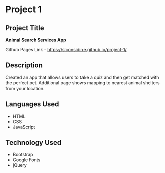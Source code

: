 # Project 1
## Project Title
**Animal Search Services App**

Github Pages Link - https://slconsidine.github.io/project-1/

## Description
Created an app that allows users to take a quiz and then get matched with the perfect pet. Additional page shows mapping to nearest animal shelters from your location. 

## Languages Used
* HTML
* CSS
* JavaScript

## Technology Used
* Bootstrap
* Google Fonts
* jQuery
